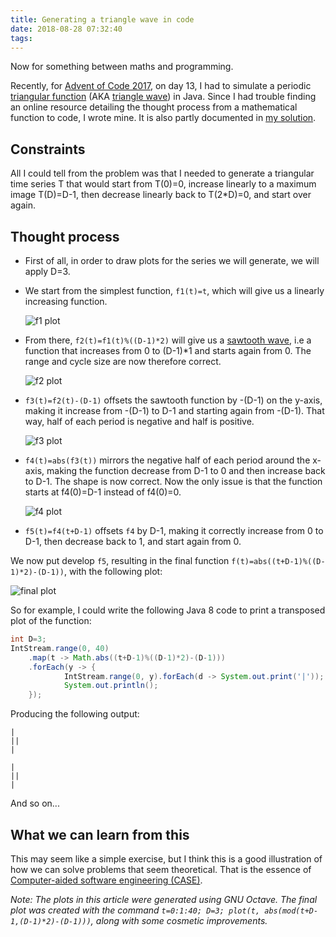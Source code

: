 ```yaml
---
title: Generating a triangle wave in code
date: 2018-08-28 07:32:40
tags:
---
```


Now for something between maths and programming.

Recently, for [Advent of Code 2017](https://adventofcode.com/2017), on day 13, I had to simulate a periodic [triangular function](https://en.wikipedia.org/wiki/Triangular_function) (AKA [triangle wave](https://en.wikipedia.org/wiki/Triangle_wave)) in Java. Since I had trouble finding an online resource detailing the thought process from a mathematical function to code, I wrote mine. It is also partly documented in [my solution](https://github.com/fedidat/AdventOfCode2017/blob/master/src/main/java/aoc17/Day13.java).

## Constraints

All I could tell from the problem was that I needed to generate a triangular time series T that would start from T(0)=0, increase linearly to a maximum image T(D)=D-1, then decrease linearly back to T(2*D)=0, and start over again.

## Thought process

- First of all, in order to draw plots for the series we will generate, we will apply D=3.

- We start from the simplest function, `f1(t)=t`, which will give us a linearly increasing function.

  ![f1 plot](/images/470-triangular-function/f1.png)

- From there, `f2(t)=f1(t)%((D-1)*2)` will give us a [sawtooth wave](https://en.wikipedia.org/wiki/Sawtooth_wave), i.e a function that increases from 0 to (D-1)*1 and starts again from 0. The range and cycle size are now therefore correct.

  ![f2 plot](/images/470-triangular-function/f2.png)

- `f3(t)=f2(t)-(D-1)` offsets the sawtooth function by -(D-1) on the y-axis, making it increase from -(D-1) to D-1 and starting again from -(D-1). That way, half of each period is negative and half is positive.

  ![f3 plot](/images/470-triangular-function/f3.png)

- `f4(t)=abs(f3(t))` mirrors the negative half of each period around the x-axis, making the function decrease from D-1 to 0 and then increase back to D-1. The shape is now correct. Now the only issue is that the function starts at f4(0)=D-1 instead of f4(0)=0.

  ![f4 plot](/images/470-triangular-function/f4.png)

- `f5(t)=f4(t+D-1)` offsets `f4` by D-1, making it correctly increase from 0 to D-1, then decrease back to 1, and start again from 0.

We now put develop `f5`, resulting in the final function `f(t)=abs((t+D-1)%((D-1)*2)-(D-1))`, with the following plot:

  ![final plot](/images/470-triangular-function/final.png)

So for example, I could write the following Java 8 code to print a transposed plot of the function:

``` java
int D=3;
IntStream.range(0, 40)
    .map(t -> Math.abs((t+D-1)%((D-1)*2)-(D-1)))
    .forEach(y -> {
            IntStream.range(0, y).forEach(d -> System.out.print('|'));
            System.out.println();
    });
```

Producing the following output:

    |
    ||
    |

    |
    ||
    |

And so on...

## What we can learn from this

This may seem like a simple exercise, but I think this is a good illustration of how we can solve problems that seem theoretical. That is the essence of [Computer-aided software engineering (CASE)](https://en.wikipedia.org/wiki/Computer-aided_software_engineering).

*Note: The plots in this article were generated using GNU Octave. The final plot was created with the command *`t=0:1:40; D=3; plot(t, abs(mod(t+D-1,(D-1)*2)-(D-1)))`*, along with some cosmetic improvements.*